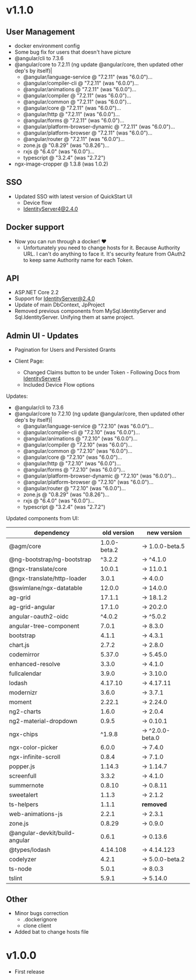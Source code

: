 # v1.1.0

## User Management

* docker environment config
* Some bug fix for users that doesn't have picture
* @angular/cli to 7.3.6
* @angular/core to 7.2.11 (ng update @angular/core, then updated other dep's by itself)|
    * @angular/language-service @ "7.2.11" (was "6.0.0")...
    * @angular/compiler-cli @ "7.2.11" (was "6.0.0")...
    * @angular/animations @ "7.2.11" (was "6.0.0")...
    * @angular/compiler @ "7.2.11" (was "6.0.0")...
    * @angular/common @ "7.2.11" (was "6.0.0")...
    * @angular/core @ "7.2.11" (was "6.0.0")...
    * @angular/http @ "7.2.11" (was "6.0.0")...
    * @angular/forms @ "7.2.11" (was "6.0.0")...
    * @angular/platform-browser-dynamic @ "7.2.11" (was "6.0.0")...
    * @angular/platform-browser @ "7.2.11" (was "6.0.0")...
    * @angular/router @ "7.2.11" (was "6.0.0")...
    * zone.js @ "0.8.29" (was "0.8.26")...
    * rxjs @ "6.4.0" (was "6.0.0")...
    * typescript @ "3.2.4" (was "2.7.2")
 * ngx-image-cropper @ 1.3.8 (was 1.0.2)

## SSO 

* Updated SSO with latest version of QuickStart UI
    * Device flow
    * IdentityServer4@2.4.0

## Docker support

* Now you can run through a docker! ❤️
    * Unfortunately you need to change hosts for it. Because Authority URL. I can't do anything to face it. It's security feature from OAuth2 to keep same Authority name for each Token.

## API

* ASP.NET Core 2.2
* Support for IdentityServer@2.4.0
* Update of main DbContext, JpProject
* Removed previous components from MySql.IdentityServer and Sql.IdentityServer. Unifying them at same project.

## Admin UI - Updates

* Pagination for Users and Persisted Grants

* Client Page:
    * Changed Claims button to be under Token - Following Docs from [IdentityServer4](https://identityserver4.readthedocs.io/en/latest/reference/client.html#token)
    * Included Device Flow options

Updates:
* @angular/cli to 7.3.6
* @angular/core to 7.2.10 (ng update @angular/core, then updated other dep's by itself)|
    * @angular/language-service @ "7.2.10" (was "6.0.0")...
    * @angular/compiler-cli @ "7.2.10" (was "6.0.0")...
    * @angular/animations @ "7.2.10" (was "6.0.0")...
    * @angular/compiler @ "7.2.10" (was "6.0.0")...
    * @angular/common @ "7.2.10" (was "6.0.0")...
    * @angular/core @ "7.2.10" (was "6.0.0")...
    * @angular/http @ "7.2.10" (was "6.0.0")...
    * @angular/forms @ "7.2.10" (was "6.0.0")...
    * @angular/platform-browser-dynamic @ "7.2.10" (was "6.0.0")...
    * @angular/platform-browser @ "7.2.10" (was "6.0.0")...
    * @angular/router @ "7.2.10" (was "6.0.0")...
    * zone.js @ "0.8.29" (was "0.8.26")...
    * rxjs @ "6.4.0" (was "6.0.0")...
    * typescript @ "3.2.4" (was "2.7.2")

Updated components from UI:

|dependency|old version| new version|
|----------|-----------|------------|
|@agm/core| 1.0.0-beta.2|  →   1.0.0-beta.5|
|@ng-bootstrap/ng-bootstrap |^3.2.2| → ^4.1.0|
|@ngx-translate/core| 10.0.1| → 11.0.1|
|@ngx-translate/http-loader| 3.0.1| → 4.0.0|
|@swimlane/ngx-datatable| 12.0.0| → 14.0.0|
|ag-grid| 17.1.1| → 18.1.2|
|ag-grid-angular| 17.1.0| → 20.2.0|
|angular-oauth2-oidc |^4.0.2| → ^5.0.2|
|angular-tree-component| 7.0.1| → 8.3.0|
|bootstrap| 4.1.1| → 4.3.1|
|chart.js| 2.7.2| → 2.8.0|
|codemirror| 5.37.0| → 5.45.0|
|enhanced-resolve| 3.3.0| → 4.1.0|
|fullcalendar| 3.9.0| → 3.10.0|
|lodash| 4.17.10| → 4.17.11|
|modernizr| 3.6.0| → 3.7.1|
|moment| 2.22.1| → 2.24.0|
|ng2-charts| 1.6.0| → 2.0.4|
|ng2-material-dropdown| 0.9.5| → 0.10.1|
|ngx-chips |^1.9.8| → ^2.0.0-beta.0|
|ngx-color-picker| 6.0.0| → 7.4.0|
|ngx-infinite-scroll| 0.8.4| → 7.1.0|
|popper.js| 1.14.3| → 1.14.7|
|screenfull| 3.3.2| → 4.1.0|
|summernote| 0.8.10| → 0.8.11|
|sweetalert| 1.1.3| → 2.1.2|
|ts-helpers| 1.1.1| **removed**|
|web-animations-js| 2.2.1| → 2.3.1|
|zone.js| 0.8.29| → 0.9.0|
|@angular-devkit/build-angular| 0.6.1| → 0.13.6|
|@types/lodash| 4.14.108| → 4.14.123|
|codelyzer| 4.2.1| → 5.0.0-beta.2|
|ts-node| 5.0.1| → 8.0.3|
|tslint| 5.9.1| → 5.14.0|

## Other

* Minor bugs correction
    * .dockerignore
    * clone client
* Added bat to change hosts file


# v1.0.0

- First release
